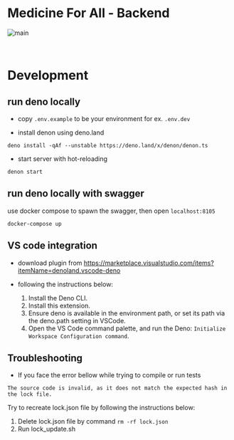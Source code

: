 # Medicine For All - Backend

![main](https://github.com/gu-tum-gun-aeng/med4all-be/actions/workflows/on-push-master.yaml/badge.svg)

<br>

# Development

## run deno locally

- copy `.env.example` to be your environment for ex. `.env.dev`

- install denon using deno.land

```
deno install -qAf --unstable https://deno.land/x/denon/denon.ts
```

- start server with hot-reloading

```
denon start
```

## run deno locally with swagger

use docker compose to spawn the swagger, then open `localhost:8105`

```
docker-compose up
```

## VS code integration

- download plugin from
  https://marketplace.visualstudio.com/items?itemName=denoland.vscode-deno

- following the instructions below:
  1. Install the Deno CLI.
  2. Install this extension.
  3. Ensure deno is available in the environment path, or set its path via the
     deno.path setting in VSCode.
  4. Open the VS Code command palette, and run the Deno:
     `Initialize Workspace Configuration command`.

## Troubleshooting

- If you face the error bellow while trying to compile or run tests

```Error
The source code is invalid, as it does not match the expected hash in the lock file.
```

Try to recreate lock.json file by following the instructions below:

1. Delete lock.json file by command `rm -rf lock.json`
2. Run lock_update.sh
